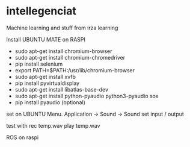 # intellegenciat
Machine learning and stuff from irza learning


Install UBUNTU MATE on RASPI

- sudo apt-get install chromium-browser
- sudo apt-get install chromium-chromedriver
- pip install selenium
- export PATH=$PATH:/usr/lib/chromium-browser
- sudo apt-get install xvfb
- pip install pyvirtualdisplay
- sudo apt-get install libatlas-base-dev
- sudo apt-get install python-pyaudio python3-pyaudio sox
- pip install pyaudio   (optional)

set on UBUNTU Menu.
Application -> Sound -> Sound
set input / output

test with 
  rec temp.wav
  play temp.wav

ROS on raspi



